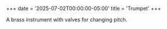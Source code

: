 +++
date = '2025-07-02T00:00:00-05:00'
title = 'Trumpet'
+++

A brass instrument with valves for changing pitch.
